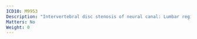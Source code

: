 ```yaml
---
ICD10: M9953
Description: "Intervertebral disc stenosis of neural canal: Lumbar region"
Matters: No
Weight: 0
---
```


